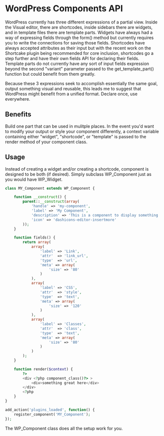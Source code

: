 # WordPress Components API

WordPress currently has three different expressions of a partial view. Inside the Visual editor, there are shortcodes, inside sidebars there are widgets, and in template files there are template parts. Widgets have always had a way of expressing fields through the form() method but currently requires you to write the connections for saving those fields. Shortcodes have always accepted attributes as their input but with the recent work on the Shortcake plugin being recommended for core inclusion, shortcodes go a step further and have their own fields API for declaring their fields. Template parts do not currently have any sort of input fields expression beyond the second "variant" parameter passed to the get_template_part() function but could benefit from them greatly.

Because these 3 expressions seek to accomplish essentially the same goal, output something visual and reusable, this leads me to suggest that WordPress might benefit from a unified format. Declare once, use everywhere.

## Benefits
Build one part that can be used in mulitple places. In the event you'd want to modify your output or style your component differently, a context variable containing either "widget", "shortcode", or "template" is passed to the render method of your component class.

## Usage
Instead of creating a widget and/or creating a shortcode, component is designed to be both (if desired). Simply subclass WP_Component just as you would have WP_Widget.
```php
class MY_Component extends WP_Component {

    function __construct() {
        parent::__construct(array(
            'handle' => 'my-component',
            'label' => 'My Component',
            'description' => 'This is a component to display something I like.',
            'icon' => 'dashicons-editor-insertmore'
        ));
    }

    function fields() {
        return array(
            array(
                'label' => 'Link',
                'attr'  => 'link_url',
                'type'  => 'url',
                'meta' => array(
                    'size' => '80'
                )
            ),
            array(
                'label' => 'CSS',
                'attr'  => 'style',
                'type'  => 'text',
                'meta' => array(
                    'size' => '120'
                )
            ),
            array(
                'label' => 'Classes',
                'attr'  => 'class',
                'type'  => 'text',
                'meta' => array(
                    'size' => '80'
                )
            )
        );
    }

    function render($context) {
        ?>
        <div <?php component_class()?> >
            <div>something great here</div>
        </div>
        <?php
    }
}

add_action('plugins_loaded', function() {
    register_component('MY_Component');
});
```
The WP_Component class does all the setup work for you.
